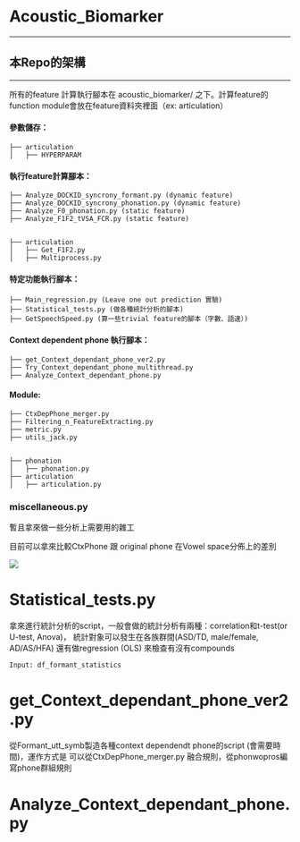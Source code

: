 # Acoustic_Biomarker
---

## 本Repo的架構
---

所有的feature 計算執行腳本在 acoustic_biomarker/ 之下。計算feature的function module會放在feature資料夾裡面（ex: articulation）

#### 參數儲存：
```
├── articulation
│   ├── HYPERPARAM
```

#### 執行feature計算腳本：
```
├── Analyze_DOCKID_syncrony_formant.py (dynamic feature)
├── Analyze_DOCKID_syncrony_phonation.py (dynamic feature)
├── Analyze_F0_phonation.py (static feature)
├── Analyze_F1F2_tVSA_FCR.py (static feature)


├── articulation
│   ├── Get_F1F2.py
│   ├── Multiprocess.py
```
#### 特定功能執行腳本：
```
├── Main_regression.py (Leave one out prediction 實驗)
├── Statistical_tests.py (做各種統計分析的腳本)
├── GetSpeechSpeed.py (算一些trivial feature的腳本（字數、語速）)
```

#### Context dependent phone 執行腳本：
```
├── get_Context_dependant_phone_ver2.py
├── Try_Context_dependant_phone_multithread.py
├── Analyze_Context_dependant_phone.py
```


#### Module:

```
├── CtxDepPhone_merger.py
├── Filtering_n_FeatureExtracting.py
├── metric.py
├── utils_jack.py


├── phonation
│   ├── phonation.py
├── articulation
│   ├── articulation.py
```

### miscellaneous.py

暫且拿來做一些分析上需要用的雜工

目前可以拿來比較CtxPhone 跟 original phone 在Vowel space分佈上的差別

![](https://i.imgur.com/dYV0dgF.png)


# Statistical_tests.py

拿來進行統計分析的script，一般會做的統計分析有兩種：correlation和t-test(or U-test, Anova)， 統計對象可以發生在各族群間(ASD/TD, male/female, AD/AS/HFA)
還有做regression (OLS) 來檢查有沒有compounds


`Input: df_formant_statistics`


# get_Context_dependant_phone_ver2.py

從Formant_utt_symb製造各種context dependendt phone的script (會需要時間)，運作方式是
可以從CtxDepPhone_merger.py 融合規則，從phonwopros編寫phone群組規則

# Analyze_Context_dependant_phone.py

